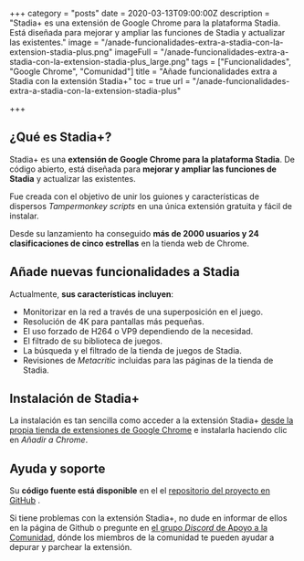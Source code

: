 +++
category = "posts"
date = 2020-03-13T09:00:00Z
description = "Stadia+ es una extensión de Google Chrome para la plataforma Stadia. Está diseñada para mejorar y ampliar las funciones de Stadia y actualizar las existentes."
image = "/anade-funcionalidades-extra-a-stadia-con-la-extension-stadia-plus.png"
imageFull = "/anade-funcionalidades-extra-a-stadia-con-la-extension-stadia-plus_large.png"
tags = ["Funcionalidades", "Google Chrome", "Comunidad"]
title = "Añade funcionalidades extra a Stadia con la extensión Stadia+"
toc = true
url = "/anade-funcionalidades-extra-a-stadia-con-la-extension-stadia-plus"

+++
## ¿Qué es Stadia+?

Stadia+ es una **extensión de Google Chrome para la plataforma Stadia**. De código abierto, está diseñada para **mejorar y ampliar las funciones de Stadia** y actualizar las existentes.

Fue creada con el objetivo de unir los guiones y características de dispersos _Tampermonkey scripts_ en una única extensión gratuita y fácil de instalar.

Desde su lanzamiento ha conseguido **más de 2000 usuarios y 24 clasificaciones de cinco estrellas** en la tienda web de Chrome.

## Añade nuevas funcionalidades a Stadia

Actualmente, **sus características incluyen**:

* Monitorizar en la red a través de una superposición en el juego.
* Resolución de 4K para pantallas más pequeñas.
* El uso forzado de H264 o VP9 dependiendo de la necesidad.
* El filtrado de su biblioteca de juegos.
* La búsqueda y el filtrado de la tienda de juegos de Stadia.
* Revisiones de _Metacritic_ incluidas para las páginas de la tienda de Stadia.

## Instalación de Stadia+

La instalación es tan sencilla como acceder a la extensión Stadia+ <a class="u-anchor" href="https://chrome.google.com/webstore/detail/stadia%20-extension/bbhmnnecicphphjamhdefpagipoegijd" target="_blank" rel="nofollow noopener">desde la propia tienda de extensiones de Google Chrome</a> e instalarla haciendo clic en _Añadir a Chrome_.

## Ayuda y soporte

Su **código fuente está disponible** en el el <a class="u-anchor" href="https://github.com/Mafrans/StadiaPlus" target="_blank" rel="nofollow noopener">repositorio del proyecto en GitHub</a> .

Si tiene problemas con la extensión Stadia+, no dude en informar de ellos en la página de Github o pregunte en <a class="u-anchor" href="https://discord.gg/2VDbEQ8" target="_blank" rel="nofollow noopener">el grupo _Discord_ de Apoyo a la Comunidad</a>, dónde los miembros de la comunidad te pueden ayudar a depurar y parchear la extensión.